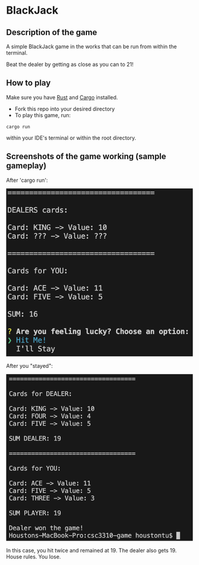 # BlackJack
## Description of the game
A simple BlackJack game in the works that can be run from within the terminal.

Beat the dealer by getting as close as you can to 21!

## How to play
Make sure you have [Rust](https://www.rust-lang.org) and [Cargo](https://doc.rust-lang.org/cargo/getting-started/installation.html) installed.
- Fork this repo into your desired directory
- To play this game, run:
```
cargo run
```
within your IDE's terminal or within the root directory.

## Screenshots of the game working (sample gameplay)
After 'cargo run':

![Alt text](image-2.png)


After you "stayed":

![Alt text](image-3.png)

In this case, you hit twice and remained at 19. The dealer also gets 19. House rules. You lose.

